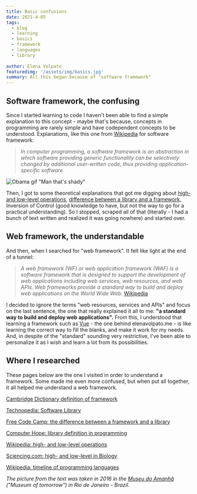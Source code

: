 ```yaml
---
title: Basic confusions
date: 2021-4-05
tags: 
  - blog
  - learning
  - basics
  - framework
  - languages
  - library
  
author: Elena Volpato
featuredimg: '/assets/img/basics.jpg' 
summary: All this began because of "software framework"
--- 
```

## Software framework, the confusing 
Since I started learning to code I haven't been able to find a simple explanation to this concept - maybe that's because, concepts in programming are rarely simple and have codependent concepts to be understood. Explanations, like this one from [Wikipedia](https://en.wikipedia.org/wiki/Software_framework) for software framework:   

> _In computer programming, a software framework is an abstraction in which software providing generic functionality can be selectively changed by additional user-written code, thus providing application-specific software._
 
![Obama gif "Man that's shady"](https://media.giphy.com/media/g4vNc90JyqfSXr711f/giphy.gif)

Then, I got to some theoretical explanations that got me digging about [high- and low-level operations](https://en.wikipedia.org/wiki/High-_and_low-level), [difference between a library and a framework](https://www.freecodecamp.org/news/the-difference-between-a-framework-and-a-library-bd133054023f/), Inversion of Control (good knowledge to have, but not the way to go for a practical understanding). So I stopped, scraped all of that (literally - I had a bunch of text written and realized it was going nowhere) and started over. 

## Web framework, the understandable
And then, when I searched for "web framework". It felt like light at the end of a tunnel: 

> _A web framework (WF) or web application framework (WAF) is a software framework that is designed to support the development of web applications including web services, web resources, and web APIs. Web frameworks provide a standard way to build and deploy web applications on the World Wide Web._ [Wikipedia](https://en.wikipedia.org/wiki/Web_framework)

I decided to ignore the terms "web resources, services and APIs" and focus on the last sentence, the one that really explained it all to me: **"a standard way to build and deploy web applications".** From this, I understood that learning a framework such as [Vue](https://vuejs.org) - the one behind elenavolpato.me - is like learning the correct way to fill the blanks, and make it work for my needs. And, in despite of the "standard" sounding very restrictive, I've been able to personalize it as I wish and learn a lot from its possibilities.



## Where I researched 
These pages below are the one I visited in order to understand a framework. Some made me even more confused, but when put all together, it all helped me understand a web framework.

[Cambridge Dictionary definition of framework](https://dictionary.cambridge.org/dictionary/english/framework)

[Technopedia: Software Library](https://www.techopedia.com/definition/3828/software-library)  

[Free Code Camp: the difference between a framework and a library](https://www.freecodecamp.org/news/the-difference-between-a-framework-and-a-library-bd133054023f/)    

[Computer Hope: library definition in programming](https://www.computerhope.com/jargon/l/library.htm)   

[Wikipedia: high- and low-level operations](https://en.wikipedia.org/wiki/High-_and_low-level) 

[Sciencing.com: high- and low-level in Biology](https://sciencing.com/levels-organization-biology-8480388.html)  

[Wikipedia: timeline of programming languages](https://en.wikipedia.org/wiki/Timeline_of_programming_languages)

_The picture from the text was taken in 2016 in the [Museu do Amanhã](https://museudoamanha.org.br/en) ("Museum of tomorrow") in Rio de Janeiro - Brazil._


<!-- 
After doing some research about frameworks and came to three concepts that have to be explained before you can understand what a framework is - if you are already familiar with any of them, feel free to skip it or give me some suggestions on how to improve these explanations 😉:
* software libraries
* high level and low level operations
* the languages in which the code is written

### Software libraries

It is pretty much like a traditional library, the ones that hold books written by someone else. "A software library generally consists of pre-written code, classes, procedures, scripts, configuration data and more." [Technopedia](https://www.techopedia.com/definition/3828/software-library)

### High- and low-level operations

In [Wikipedia:](https://en.wikipedia.org/wiki/High-_and_low-level) _high-level describe those operations that are more abstract in nature._ And _Low-level describes more specific individual components of a systematic operation, focusing on the details of rudimentary micro functions rather than macro, complex processes._

Ok. But no, I did not understand it yet.  

An example might help: in Biology there are many levels of organizations, from smallest to largest, they are: molecule, cell, tissue, organ, organ system and organism. So you can say that molecules and cells take care of low level operations, and the others of higher levels of operations, more abstract and complex ones.

The same happens in software development. But where? How? We'll get to that.

### Languages

There are hundreds(even thousands) of programming languages that were created since de 1800 (on this  page you can find a very interesting list of programming languages organized alphabetically, chronologically and other options).

Basically, a programming language tells the computer what it should do. Every programming language has a syntax and a particular set of rules, which need to be followed every time the code is written. A software framework is built on top of a programming language.


## Framework
The [Cambridge Dictionary](https://dictionary.cambridge.org/dictionary/english/framework) defines framework as **"a supporting structure around which something can be built".** 

Using the three concepts presented and the definition above, a framework is a sort of shortcut to programming: it uses a programming language, and takes care of low-level operations (most of them)  leaving the high level thinking to you. It's like a set of rules to follow that enables you to learn to code and write code faster.

#### And what about the library?

Both libraries and frameworks are reusable code written by someone else.
In many ways a framework is similar to a library, the difference is how each of them uses this pre-written code. A framework has a structure (a frame of work 😅) and you have to "fill in the blanks" accordingly so whatever you are making works. A library is more flexible, which can give you more possibilities, but to make it work you have to do almost everything from scratch.

On this link from [Free Code Camp](https://www.freecodecamp.org/news/the-difference-between-a-framework-and-a-library-bd133054023f/) you can see an technical example of coding with a library (jQuery) and with a framework (Vue).

[React](https://reactjs.org/), [Angular](https://angularjs.org) and [Vue](https://vuejs.org) are front-end web frameworks built on top of the JavaScript programming language. And [Django](https://www.djangoproject.com) and [Flask](https://pythonbasics.org/what-is-flask-python/) are two different web frameworks built on top of the Python programming language. Hence, they are also known as Python frameworks.-->